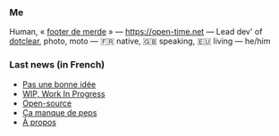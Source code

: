 ### Me

Human, « [footer de merde](https://open-time.net/post/2013/07/17/La-veritable-histoire-du-Footer-de-merde-) » — https://open-time.net — Lead dev' of [dotclear](https://git.dotclear.org/dev/dotclear), photo, moto — 🇫🇷 native, 🇬🇧 speaking, 🇪🇺 living — he/him

### Last news (in French)

<!-- BLOG-POST-LIST:START -->
- [Pas une bonne idée](https://open-time.net/post/2022/03/25/Pas-une-bonne-idee)
- [WIP, Work In Progress](https://open-time.net/post/2022/03/24/WIP-Work-In-Progress)
- [Open-source](https://open-time.net/post/2022/03/23/Open-source)
- [Ça manque de peps](https://open-time.net/post/2022/03/22/Ca-manque-de-peps)
- [À propos](https://open-time.net/post/2022/03/21/A-propos)
<!-- BLOG-POST-LIST:END -->
